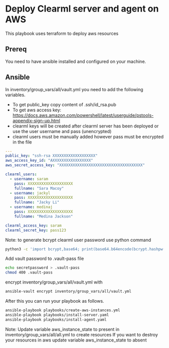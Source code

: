 # Deploy Clearml server and agent on AWS

This playbook uses terraform to deploy aws resources


## Prereq

You need to have ansible installed and configured on your machine.

## Ansible

In inventory/group_vars/all/vault.yml you need to add the following variables.
- To get public_key copy content of .ssh/id_rsa.pub
- To get aws access key: https://docs.aws.amazon.com/powershell/latest/userguide/pstools-appendix-sign-up.html
- clearml keys will be created after clearml server has been deployed or use the user username and pass (unencrypted)
- clearml users must be manually added however pass must be encrypted in the file
```yaml
---
public_key: "ssh-rsa XXXXXXXXXXXXXXXXXXX"
aws_access_key_id: "AXXXXXXXXXXXXXXXXX"
aws_secret_access_key: "XXXXXXXXXXXXXXXXXXXXXXXXXXXXXXXXXXXXX"

clearml_users:
  - username: saram
    pass: XXXXXXXXXXXXXXXXXXXX
    fullname: "Sara Macoy"
  - username: jackyl
    pass: XXXXXXXXXXXXXXXXXXXX
    fullname: "Jacky Li"
  - username: medinaj
    pass: XXXXXXXXXXXXXXXXXXXX
    fullname: "Medina Jackson"

clearml_access_key: saram
clearml_secret_key: pass123

```
Note: to generate bcrypt clearml user password use python command
```bash
python3 -c 'import bcrypt,base64; print(base64.b64encode(bcrypt.hashpw("pass123".encode(), bcrypt.gensalt())))'
```

Add vault password to .vault-pass file
```bash
echo secretpassword > .vault-pass
chmod 400 .vault-pass
```

encrypt inventory/group_vars/all/vault.yml with
```bash
ansible-vault encrypt inventory/group_vars/all/vault.yml
```

After this you can run your playbook as follows.

```bash
ansible-playbook playbooks/create-aws-instances.yml
ansible-playbook playbooks/install-server.yaml
ansible-playbook playbooks/install-agent.yaml
```
Note: 
Update variable aws_instance_state to present in inventory/group_vars/all/all.yml to create resources
If you want to destroy your resources in aws update variable aws_instance_state to absent     
